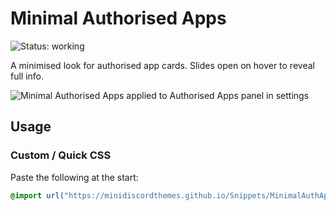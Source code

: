 # Minimal Authorised Apps
![Status: working](https://img.shields.io/badge/status-working-green?style=flat-square)

A minimised look for authorised app cards. Slides open on hover to reveal full info.

![Minimal Authorised Apps applied to Authorised Apps panel in settings](preview.avif)

## Usage
### Custom / Quick CSS
Paste the following at the start:
```css
@import url("https://minidiscordthemes.github.io/Snippets/MinimalAuthApps/main.css");
```